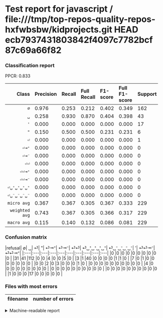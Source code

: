 # Test report for javascript / file:///tmp/top-repos-quality-repos-hxfwbsbw/kidprojects.git HEAD ecb7937431803842f4097c7782bcf87c69a66f82

### Classification report

PPCR: 0.833

| Class | Precision | Recall | Full Recall | F1-score | Full F1-score | Support | Full Support | PPCR |
|------:|:----------|:-------|:------------|:---------|:---------|:--------|:-------------|:-----|
| `∅` | 0.976| 0.253| 0.212| 0.402| 0.349| 162| 193| 0.839 |
| `␣` | 0.258| 0.930| 0.870| 0.404| 0.398| 43| 46| 0.935 |
| `'` | 0.000| 0.000| 0.000| 0.000| 0.000| 17| 18| 0.944 |
| `"` | 0.150| 0.500| 0.500| 0.231| 0.231| 6| 6| 1.000 |
| `⏎` | 0.000| 0.000| 0.000| 0.000| 0.000| 1| 8| 0.125 |
| `⏎⇥⁺` | 0.000| 0.000| 0.000| 0.000| 0.000| 0| 0| 0.000 |
| `⏎⇥⁻` | 0.000| 0.000| 0.000| 0.000| 0.000| 0| 0| 0.000 |
| `⏎⏎` | 0.000| 0.000| 0.000| 0.000| 0.000| 0| 4| 0.000 |
| `⏎⏎⇥⁺` | 0.000| 0.000| 0.000| 0.000| 0.000| 0| 0| 0.000 |
| `⏎⏎⇥⁻` | 0.000| 0.000| 0.000| 0.000| 0.000| 0| 0| 0.000 |
| `⏎␣⁺␣⁺␣⁺␣⁺` | 0.000| 0.000| 0.000| 0.000| 0.000| 0| 0| 0.000 |
| `⏎␣⁻␣⁻␣⁻␣⁻` | 0.000| 0.000| 0.000| 0.000| 0.000| 0| 0| 0.000 |
| `micro avg` | 0.367| 0.367| 0.305| 0.367| 0.333| 229| 275| 0.833 |
| `weighted avg` | 0.743| 0.367| 0.305| 0.366| 0.317| 229| 275| 0.833 |
| `macro avg` | 0.115| 0.140| 0.132| 0.086| 0.081| 229| 275| 0.833 |

### Confusion matrix

|refusal|  ∅| ␣| ⏎| "| ⏎⇥⁺| ⏎⇥⁻| ⏎⏎| ⏎␣⁺␣⁺␣⁺␣⁺| ⏎␣⁻␣⁻␣⁻␣⁻| '| ⏎⏎⇥⁻| ⏎⏎⇥⁺| 
|:---|:---|:---|:---|:---|:---|:---|:---|:---|:---|
|0 |0 |0 |0 |0 |0 |0 |0 |0 |0 |
|31 |41 |112 |0 |0 |4 |0 |0 |5 |0 |
|3 |1 |40 |0 |0 |0 |0 |1 |1 |0 |
|7 |0 |1 |0 |0 |0 |0 |0 |0 |0 |
|0 |0 |2 |0 |3 |0 |0 |0 |1 |0 |
|0 |0 |0 |0 |0 |0 |0 |0 |0 |0 |
|4 |0 |0 |0 |0 |0 |0 |0 |0 |0 |
|0 |0 |0 |0 |0 |0 |0 |0 |0 |0 |
|0 |0 |0 |0 |0 |0 |0 |0 |0 |0 |
|1 |0 |0 |0 |17 |0 |0 |0 |0 |0 |

### Files with most errors

| filename | number of errors|
|:----:|:-----|

<details>
    <summary>Machine-readable report</summary>
```json
{
  "cl_report": {"\"": {"f1-score": 0.23076923076923075, "precision": 0.15, "recall": 0.5, "support": 6}, "\u0027": {"f1-score": 0.0, "precision": 0.0, "recall": 0.0, "support": 17}, "macro avg": {"f1-score": 0.0863975349269467, "precision": 0.11535458269329235, "recall": 0.1402765814910518, "support": 229}, "micro avg": {"f1-score": 0.3668122270742358, "precision": 0.36681222707423583, "recall": 0.36681222707423583, "support": 229}, "weighted avg": {"f1-score": 0.3662707415597218, "precision": 0.7429678224297185, "recall": 0.36681222707423583, "support": 229}, "\u2205": {"f1-score": 0.40196078431372556, "precision": 0.9761904761904762, "recall": 0.25308641975308643, "support": 162}, "\u23ce": {"f1-score": 0.0, "precision": 0.0, "recall": 0.0, "support": 1}, "\u23ce\u21e5\u207a": {"f1-score": 0.0, "precision": 0.0, "recall": 0.0, "support": 0}, "\u23ce\u21e5\u207b": {"f1-score": 0.0, "precision": 0.0, "recall": 0.0, "support": 0}, "\u23ce\u23ce": {"f1-score": 0.0, "precision": 0.0, "recall": 0.0, "support": 0}, "\u23ce\u23ce\u21e5\u207a": {"f1-score": 0.0, "precision": 0.0, "recall": 0.0, "support": 0}, "\u23ce\u23ce\u21e5\u207b": {"f1-score": 0.0, "precision": 0.0, "recall": 0.0, "support": 0}, "\u23ce\u2423\u207a\u2423\u207a\u2423\u207a\u2423\u207a": {"f1-score": 0.0, "precision": 0.0, "recall": 0.0, "support": 0}, "\u23ce\u2423\u207b\u2423\u207b\u2423\u207b\u2423\u207b": {"f1-score": 0.0, "precision": 0.0, "recall": 0.0, "support": 0}, "\u2423": {"f1-score": 0.404040404040404, "precision": 0.25806451612903225, "recall": 0.9302325581395349, "support": 43}},
  "cl_report_full": {"\"": {"f1-score": 0.23076923076923075, "precision": 0.15, "recall": 0.5, "support": 6}, "\u0027": {"f1-score": 0.0, "precision": 0.0, "recall": 0.0, "support": 18}, "macro avg": {"f1-score": 0.08147627926922942, "precision": 0.11535458269329235, "recall": 0.13183337087932717, "support": 275}, "micro avg": {"f1-score": 0.33333333333333337, "precision": 0.36681222707423583, "recall": 0.3054545454545455, "support": 275}, "weighted avg": {"f1-score": 0.31650092344408, "precision": 0.7315481078061723, "recall": 0.3054545454545455, "support": 275}, "\u2205": {"f1-score": 0.34893617021276596, "precision": 0.9761904761904762, "recall": 0.21243523316062177, "support": 193}, "\u23ce": {"f1-score": 0.0, "precision": 0.0, "recall": 0.0, "support": 8}, "\u23ce\u21e5\u207a": {"f1-score": 0.0, "precision": 0.0, "recall": 0.0, "support": 0}, "\u23ce\u21e5\u207b": {"f1-score": 0.0, "precision": 0.0, "recall": 0.0, "support": 0}, "\u23ce\u23ce": {"f1-score": 0.0, "precision": 0.0, "recall": 0.0, "support": 4}, "\u23ce\u23ce\u21e5\u207a": {"f1-score": 0.0, "precision": 0.0, "recall": 0.0, "support": 0}, "\u23ce\u23ce\u21e5\u207b": {"f1-score": 0.0, "precision": 0.0, "recall": 0.0, "support": 0}, "\u23ce\u2423\u207a\u2423\u207a\u2423\u207a\u2423\u207a": {"f1-score": 0.0, "precision": 0.0, "recall": 0.0, "support": 0}, "\u23ce\u2423\u207b\u2423\u207b\u2423\u207b\u2423\u207b": {"f1-score": 0.0, "precision": 0.0, "recall": 0.0, "support": 0}, "\u2423": {"f1-score": 0.3980099502487562, "precision": 0.25806451612903225, "recall": 0.8695652173913043, "support": 46}},
  "ppcr": 0.8327272727272728
}
```
</details>
